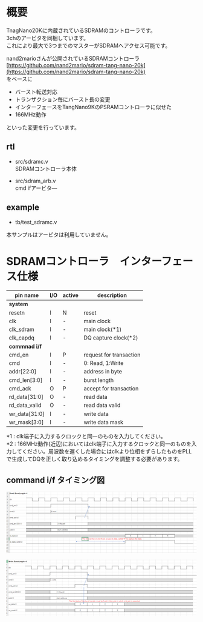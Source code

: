 # 概要

TnagNano20Kに内蔵されているSDRAMのコントローラです。  
3chのアービタを同梱しています。  
これにより最大で3つまでのマスターがSDRAMへアクセス可能です。

nand2marioさんが公開されているSDRAMコントローラ  
[https://github.com/nand2mario/sdram-tang-nano-20k](https://github.com/nand2mario/sdram-tang-nano-20k)  
をベースに  

- バースト転送対応
- トランザクション毎にバースト長の変更
- インターフェースをTangNano9KのPSRAMコントローラに似せた  
- 166MHz動作  

といった変更を行っています。

## rtl  
- src/sdramc.v  
  SDRAMコントローラ本体  

- src/sdram_arb.v  
  cmd ifアービタ―

## example
- tb/test_sdramc.v

本サンプルはアービタは利用していません。  


# SDRAMコントローラ　インターフェース仕様  


| pin name  | I/O | active | description
| ---       | --- | ---    | ---
|**system**||
| resetn    | I   | N      | reset
| clk       | I   | -      | main clock
| clk_sdram | I   | -      | main clock(*1)
| clk_capdq | I   | -      | DQ capture clock(*2)
|**commnad i/f**||
|cmd_en     | I   | P      | request for transaction
|cmd        | I   | -      | 0: Read, 1:Write
|addr[22:0] | I   | -      | address in byte
|cmd_len[3:0] | I | -      | burst length
|cmd_ack    | O   | P      | accept for transaction
|rd_data[31:0] | O| -      | read data
|rd_data_valid | O| -      | read data valid
|wr_data[31:0] | I| -      | write data
|wr_mask[3:0]  | I| -      | write data mask

\*1 : clk端子に入力するクロックと同一のものを入力してください。  
\*2 : 166MHz動作(近辺)においてはclk端子に入力するクロックと同一のものを入力してください。周波数を遅くした場合にはclkより位相をずらしたものをPLLで生成してDQを正しく取り込めるタイミングを調整する必要があります。  

## command i/f タイミング図
![read timing](images/timing_cmdif_read.PNG "read timing")  

![write timing](images/timing_cmdif_write.PNG "write timing")  

